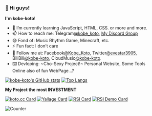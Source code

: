 ### 👋 Hi guys!

**I'm kobe-koto!**


- 🌱 I’m currently learning JavaScript, HTML, CSS. or more and more.
- 📫 How to reach me: Telegram[@kobe_koto](https://t.me/kobe_koto), [My Discord Group](https://discord.gg/HPX5zu8vYX)
- 😄 Fond of: Music Rhythm Game, Minecraft, etc.
- ⚡ Fun fact: I don't care
- 👯 Follow me at: Facebook[@Kobe_Koto](https://www.facebook.com/profile.php?id=100075633594530), Twitter[@evestar3905](https://twitter.com/evestar3905), BiliBili[@kobe-koto](https://space.bilibili.com/275678621), CloudMusic[@kobe-koto](https://music.163.com/user/home?id=1352374026).
- ⌨️ Devloping: ~Cho-Sexy Project!~ Personal Website, Some Tools Online also of fun WebPage...?


[![kobe-koto's GitHub stats](http://gh-stats.koto.cc/api?username=kobe-koto&show_icons=true&theme=dracula&bg_color=DEG,ff9a9e,ff9a9e,fecfef&title_color=ffffff&hide_border=true&locale=zh-tw)](https://github.com/kobe-koto)
[![Top Langs](http://gh-stats.koto.cc/api/top-langs/?username=kobe-koto&layout=compact&show_icons=true&theme=dracula&bg_color=DEG,fbc2eb,a6c1ee&title_color=ffffff&hide_border=true&locale=zh-tw)](https://github.com/kobe-koto)

**My Project the most INVESTMENT**

[![koto.cc Card](http://gh-stats.koto.cc/api/pin/?username=kobe-koto&repo=kobe-koto.github.io&show_icons=true&theme=dracula&bg_color=DEG,667eea,764ba2&title_color=ffffff&hide_border=true&locale=zh-tw)](https://github.com/kobe-koto/kobe-koto.github.io)
[![Yallage Card](http://gh-stats.koto.cc/api/pin/?username=kobe-koto&repo=Yallage&show_icons=true&theme=dracula&bg_color=DEG,667eea,764ba2&title_color=ffffff&hide_border=true&locale=zh-tw)](https://github.com/kobe-koto/Yallage)
[![RSI Card](http://gh-stats.koto.cc/api/pin/?username=kobe-koto&repo=Random-Sexy-Img&show_icons=true&theme=dracula&bg_color=DEG,667eea,764ba2&title_color=ffffff&hide_border=true&locale=zh-tw)](https://github.com/kobe-koto/Random-Sexy-Img)
[![RSI Demo Card](http://gh-stats.koto.cc/api/pin/?username=kobe-koto&repo=RandomSexyAPI-Demo&show_icons=true&theme=dracula&bg_color=DEG,667eea,764ba2&title_color=ffffff&hide_border=true&locale=zh-tw)](https://github.com/kobe-koto/RandomSexyAPI-Demo)

<!-- background-image: linear-gradient(to top, #ff9a9e 0%, #fecfef 99%, #fecfef 100%);

d4fc79,96e6a1
-->
<!--
- 👯 I’m looking to collaborate on ...
- 🤔 I’m looking for help with ...
- 💬 Ask me about ...
- 🔭 I’m currently working on ...
-->

<img src="https://counter.koto.cc/?img&FontFamily=monospace&Color=ffffff&HitText=Total%20Hits&VisitorText=Total%20Visitors&cache=1232431324355465768798765432" alt="Counter"></img>

